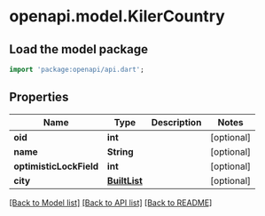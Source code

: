 # openapi.model.KilerCountry

## Load the model package
```dart
import 'package:openapi/api.dart';
```

## Properties
Name | Type | Description | Notes
------------ | ------------- | ------------- | -------------
**oid** | **int** |  | [optional] 
**name** | **String** |  | [optional] 
**optimisticLockField** | **int** |  | [optional] 
**city** | [**BuiltList<KilerCity>**](KilerCity.md) |  | [optional] 

[[Back to Model list]](../README.md#documentation-for-models) [[Back to API list]](../README.md#documentation-for-api-endpoints) [[Back to README]](../README.md)


